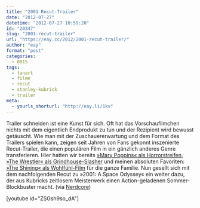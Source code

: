 ```yaml
---
title: "2001 Recut-Trailer"
date: "2012-07-27"
datetime: "2012-07-27 10:59:20"
id: "20347"
slug: "2001-recut-trailer"
url: "https://eay.cc/2012/2001-recut-trailer/"
author: "eay"
format: "post"
categories:
  - 0815
tags:
  - fanart
  - filme
  - recut
  - stanley-kubrick
  - trailer
meta:
  - yourls_shorturl: "http://eay.li/1kv"
---
```


Trailer schneiden ist eine Kunst für sich. Oft hat das Vorschaufilmchen nichts mit dem eigentlich Endprodukt zu tun und der Rezipient wird bewusst getäuscht. Wie man mit der Zuschauererwartung und dem Format des Trailers spielen kann, zeigen seit Jahren von Fans gekonnt inszenierte Recut-Trailer, die einen populären Film in ein gänzlich anderes Genre transferieren. Hier hatten wir bereits [»Mary Poppins« als Horrorstreifen](//eay.cc/2010/one-two-mary%e2%80%99s-coming-for-you/), [»The Wrestler« als Grindhouse-Slasher](//eay.cc/2009/the-wrestler-grindhouse-trailer/) und meinen absoluten Favoriten: [»The Shining« als Wohlfühl-Film](//eay.cc/2008/the-shining-redux/) für die ganze Familie. Nun gesellt sich mit dem nachfolgenden Recut zu »2001: A Space Odyssey« ein weiter dazu, der aus Kubricks zeitlosem Meisterwerk einen Action-geladenen Sommer-Blockbuster macht. (via [Nerdcore](http://www.crackajack.de/2012/07/26/2001-trailer-recut-as-summer-blockbuster/))

\[youtube id="ZSGsh9so\_dA"\]
